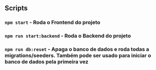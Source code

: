 ## Scripts

### `npm start` - Roda o Frontend do projeto


### `npm run start:backend` - Roda o Backend do projeto

### `npm run db:reset` - Apaga o banco de dados e roda todas a migrations/seeders. Também pode ser usado para iniciar o banco de dados pela primeira vez

